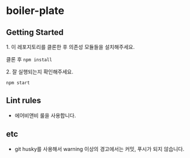 # boiler-plate

## Getting Started

1\. 이 레포지토리를 클론한 후 의존성 모듈들을 설치해주세요.

클론 후 `npm install`

2\. 잘 실행되는지 확인해주세요.

`npm start`

## Lint rules

- 에어비앤비 룰을 사용합니다.

## etc

- git husky를 사용해서 warning 이상의 경고에서는 커밋, 푸시가 되지 않습니다.
